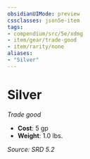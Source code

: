 ```yaml
---
obsidianUIMode: preview
cssclasses: json5e-item
tags:
- compendium/src/5e/xdmg
- item/gear/trade-good
- item/rarity/none
aliases: 
- "Silver"
---
```

# Silver
*Trade good*  

- **Cost**: 5 gp
- **Weight**: 1.0 lbs.

*Source: SRD 5.2*